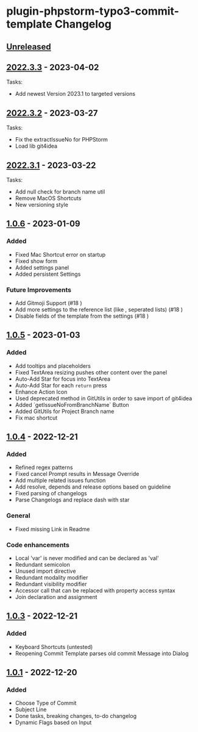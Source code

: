 <!-- Keep a Changelog guide -> https://keepachangelog.com -->

# plugin-phpstorm-typo3-commit-template Changelog

## [Unreleased]

## [2022.3.3] - 2023-04-02
Tasks:

- Add newest Version 2023.1 to targeted versions

## [2022.3.2] - 2023-03-27
Tasks:

- Fix the extractIssueNo for PHPStorm
- Load lib git4idea

## [2022.3.1] - 2023-03-22
Tasks:

- Add null check for branch name util
- Remove MacOS Shortcuts
- New versioning style

## [1.0.6] - 2023-01-09

### Added
- Fixed Mac Shortcut error on startup
- Fixed show form
- Added settings panel
- Added persistent Settings

### Future Improvements
- Add Gitmoji Support (#18 )
- Add more settings to the reference list (like , seperated lists)  (#18 )
- Disable fields of the template from the settings (#18 )

## [1.0.5] - 2023-01-03

### Added
- Add tooltips and placeholders
- Fixed TextArea resizing pushes other content over the panel
- Auto-Add Star for focus into TextArea
- Auto-Add Star for each `return` press
- Enhance Action Icon
- Used deprecated method in GitUtils in order to save import of git4idea
- Added ´getIssueNoFromBranchName´ Button
- Added GitUtils for Project Branch name
- Fix mac shortcut

## [1.0.4] - 2022-12-21

### Added
- Refined regex patterns
- Fixed cancel Prompt results in Message Override
- Add multiple related issues function
- Add resolve, depends and release options based on guideline
- Fixed parsing of changelogs
- Parse Changelogs and replace dash with star

### General
- Fixed missing Link in Readme

### Code enhancements
- Local 'var' is never modified and can be declared as 'val'
- Redundant semicolon
- Unused import directive
- Redundant modality modifier
- Redundant visibility modifier
- Accessor call that can be replaced with property access syntax
- Join declaration and assignment

## [1.0.3] - 2022-12-21

### Added
- Keyboard Shortcuts (untested)
- Reopening Commit Template parses old commit Message into Dialog

## [1.0.1] - 2022-12-20

### Added
- Choose Type of Commit
- Subject Line
- Done tasks, breaking changes, to-do changelog
- Dynamic Flags based on Input

[Unreleased]: https://github.com/Inf166/plugin-phpstorm-typo3-commit-template/compare/v2022.3.3...HEAD
[2022.3.3]: https://github.com/Inf166/plugin-phpstorm-typo3-commit-template/compare/v2022.3.2...v2022.3.3
[2022.3.2]: https://github.com/Inf166/plugin-phpstorm-typo3-commit-template/compare/v2022.3.1...v2022.3.2
[2022.3.1]: https://github.com/Inf166/plugin-phpstorm-typo3-commit-template/compare/v1.0.6...v2022.3.1
[1.0.6]: https://github.com/Inf166/plugin-phpstorm-typo3-commit-template/compare/v1.0.5...v1.0.6
[1.0.5]: https://github.com/Inf166/plugin-phpstorm-typo3-commit-template/compare/v1.0.4...v1.0.5
[1.0.4]: https://github.com/Inf166/plugin-phpstorm-typo3-commit-template/compare/v1.0.3...v1.0.4
[1.0.3]: https://github.com/Inf166/plugin-phpstorm-typo3-commit-template/commits/v1.0.3
[1.0.1]: https://github.com/Inf166/plugin-phpstorm-typo3-commit-template/commit/2fe81ec28aeb953fdea4652ea969df56581a4cdc
